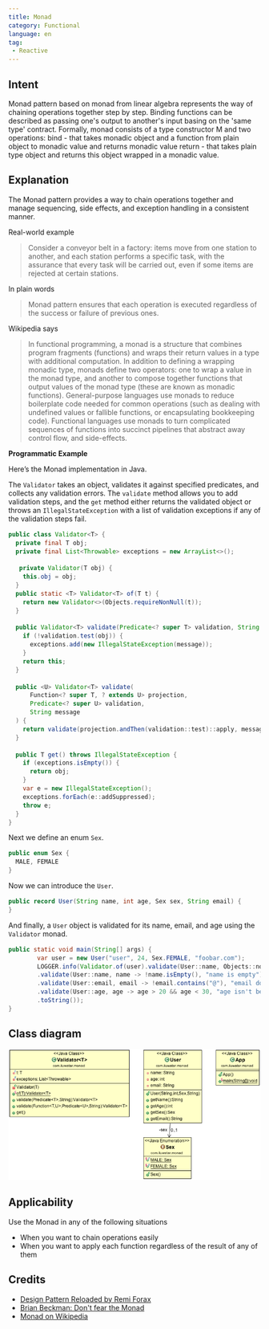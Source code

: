 ```yaml
---
title: Monad
category: Functional
language: en
tag:
 - Reactive
---
```


## Intent

Monad pattern based on monad from linear algebra represents the way of chaining operations
together step by step. Binding functions can be described as passing one's output to another's input
basing on the 'same type' contract. Formally, monad consists of a type constructor M and two
operations:
bind - that takes monadic object and a function from plain object to monadic value and returns monadic value
return - that takes plain type object and returns this object wrapped in a monadic value.

## Explanation

The Monad pattern provides a way to chain operations together and manage sequencing, 
side effects, and exception handling in a consistent manner.

Real-world example

> Consider a conveyor belt in a factory: items move from one station to another, 
> and each station performs a specific task, with the assurance that every task will be carried out, 
> even if some items are rejected at certain stations.

In plain words

> Monad pattern ensures that each operation is executed regardless of the success or failure of previous ones.

Wikipedia says

> In functional programming, a monad is a structure that combines program fragments (functions) 
> and wraps their return values in a type with additional computation. In addition to defining a 
> wrapping monadic type, monads define two operators: one to wrap a value in the monad type, and 
> another to compose together functions that output values of the monad type (these are known as 
> monadic functions). General-purpose languages use monads to reduce boilerplate code needed for 
> common operations (such as dealing with undefined values or fallible functions, or encapsulating 
> bookkeeping code). Functional languages use monads to turn complicated sequences of functions into 
> succinct pipelines that abstract away control flow, and side-effects.

**Programmatic Example**

Here’s the Monad implementation in Java.

The `Validator` takes an object, validates it against specified predicates, and collects any 
validation errors. The `validate` method allows you to add validation steps, and the `get` method 
either returns the validated object or throws an `IllegalStateException` with a list of validation 
exceptions if any of the validation steps fail.

```java
public class Validator<T> {
  private final T obj;
  private final List<Throwable> exceptions = new ArrayList<>();

   private Validator(T obj) {
    this.obj = obj;
  }
  public static <T> Validator<T> of(T t) {
    return new Validator<>(Objects.requireNonNull(t));
  }

  public Validator<T> validate(Predicate<? super T> validation, String message) {
    if (!validation.test(obj)) {
      exceptions.add(new IllegalStateException(message));
    }
    return this;
  }

  public <U> Validator<T> validate(
      Function<? super T, ? extends U> projection,
      Predicate<? super U> validation,
      String message
  ) {
    return validate(projection.andThen(validation::test)::apply, message);
  }

  public T get() throws IllegalStateException {
    if (exceptions.isEmpty()) {
      return obj;
    }
    var e = new IllegalStateException();
    exceptions.forEach(e::addSuppressed);
    throw e;
  }
}
```

Next we define an enum `Sex`.

```java
public enum Sex {
  MALE, FEMALE
}
```

Now we can introduce the `User`.

```java
public record User(String name, int age, Sex sex, String email) {
}
```

And finally, a `User` object is validated for its name, email, and age using the `Validator` monad.

```java
public static void main(String[] args) {
        var user = new User("user", 24, Sex.FEMALE, "foobar.com");
        LOGGER.info(Validator.of(user).validate(User::name, Objects::nonNull, "name is null")
        .validate(User::name, name -> !name.isEmpty(), "name is empty")
        .validate(User::email, email -> !email.contains("@"), "email doesn't contains '@'")
        .validate(User::age, age -> age > 20 && age < 30, "age isn't between...").get()
        .toString());
}
```

## Class diagram
![alt text](./etc/monad.png "Monad")

## Applicability

Use the Monad in any of the following situations

* When you want to chain operations easily
* When you want to apply each function regardless of the result of any of them

## Credits

* [Design Pattern Reloaded by Remi Forax](https://youtu.be/-k2X7guaArU)
* [Brian Beckman: Don't fear the Monad](https://channel9.msdn.com/Shows/Going+Deep/Brian-Beckman-Dont-fear-the-Monads)
* [Monad on Wikipedia](https://en.wikipedia.org/wiki/Monad_(functional_programming))
